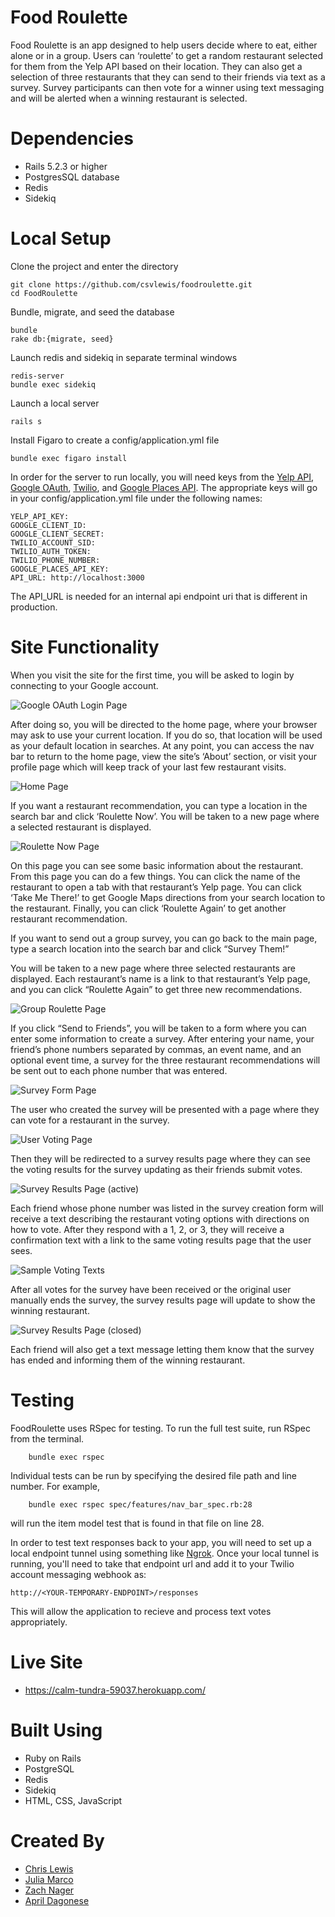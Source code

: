 # Food Roulette

Food Roulette is an app designed to help users decide where to eat, either alone or in a group. Users can ‘roulette’ to get a random restaurant selected for them from the Yelp API based on their location. They can also get a selection of three restaurants that they can send to their friends via text as a survey. Survey participants can then vote for a winner using text messaging and will be alerted when a winning restaurant is selected.

# Dependencies	

- Rails 5.2.3 or higher
- PostgresSQL database
- Redis
- Sidekiq

# Local Setup

Clone the project and enter the directory

	git clone https://github.com/csvlewis/foodroulette.git
	cd FoodRoulette

Bundle, migrate, and seed the database

	bundle
	rake db:{migrate, seed}

Launch redis and sidekiq in separate terminal windows

	redis-server
	bundle exec sidekiq

Launch a local server

	rails s

Install Figaro to create a config/application.yml file

	bundle exec figaro install

In order for the server to run locally, you will need keys from the [Yelp API](https://www.yelp.com/developers/v3/manage_app), [Google OAuth](https://console.developers.google.com/), [Twilio](https://www.twilio.com/try-twilio), and [Google Places API](https://developers.google.com/maps/documentation/javascript/get-api-key#step-1-get-an-api-key). The appropriate keys will go in your config/application.yml file under the following names:

	YELP_API_KEY: 
	GOOGLE_CLIENT_ID: 
	GOOGLE_CLIENT_SECRET: 
	TWILIO_ACCOUNT_SID: 
	TWILIO_AUTH_TOKEN: 
	TWILIO_PHONE_NUMBER: 
	GOOGLE_PLACES_API_KEY:
	API_URL: http://localhost:3000

The API_URL is needed for an internal api endpoint uri that is different in production.

# Site Functionality

When you visit the site for the first time, you will be asked to login by connecting to your Google account.

![Google OAuth Login Page](/images/OAuth.png?raw=true)

After doing so, you will be directed to the home page, where your browser may ask to use your current location. If you do so, that location will be used as your default location in searches. At any point, you can access the nav bar to return to the home page, view the site’s ‘About’ section, or visit your profile page which will keep track of your last few restaurant visits.

![Home Page](/images/Home.png?raw=true)

If you want a restaurant recommendation, you can type a location in the search bar and click ‘Roulette Now’. You will be taken to a new page where a selected restaurant is displayed.

![Roulette Now Page](/images/SingleRoulette.png?raw=true)

On this page you can see some basic information about the restaurant. From this page you can do a few things. You can click the name of the restaurant to open a tab with that restaurant’s Yelp page. You can click ‘Take Me There!’ to get Google Maps directions from your search location to the restaurant. Finally, you can click ‘Roulette Again’ to get another restaurant recommendation.

If you want to send out a group survey, you can go back to the main page, type a search location into the search bar and click “Survey Them!”

You will be taken to a new page where three selected restaurants are displayed. Each restaurant’s name is a link to that restaurant’s Yelp page, and you can click “Roulette Again” to get three new recommendations.

![Group Roulette Page](/images/GroupRoulette.png?raw=true)

If you click “Send to Friends”, you will be taken to a form where you can enter some information to create a survey. After entering your name, your friend’s phone numbers separated by commas, an event name, and an optional event time, a survey for the three restaurant recommendations will be sent out to each phone number that was entered.

![Survey Form Page](/images/SurveyForm.png?raw=true)

The user who created the survey will be presented with a page where they can vote for a restaurant in the survey.

![User Voting Page](/images/UserVote.png?raw=true)

Then they will be redirected to a survey results page where they can see the voting results for the survey updating as their friends submit votes.

![Survey Results Page (active)](/images/SurveyResultsActive.png?raw=true)

Each friend whose phone number was listed in the survey creation form will receive a text describing the restaurant voting options with directions on how to vote. After they respond with a 1, 2, or 3, they will receive a confirmation text with a link to the same voting results page that the user sees.

![Sample Voting Texts](/images/Text.png) <!-- .element height="50%" width="50%" -->

After all votes for the survey have been received or the original user manually ends the survey, the survey results page will update to show the winning restaurant.

![Survey Results Page (closed)](/images/SurveyResultsClosed.png?raw=true)

Each friend will also get a text message letting them know that the survey has ended and informing them of the winning restaurant.

# Testing

FoodRoulette uses RSpec for testing. To run the full test suite, run RSpec from the terminal.

        bundle exec rspec
        
Individual tests can be run by specifying the desired file path and line number. For example,

        bundle exec rspec spec/features/nav_bar_spec.rb:28
        
will run the item model test that is found in that file on line 28.

In order to test text responses back to your app, you will need to set up a local endpoint tunnel using something like [Ngrok](https://ngrok.com/). Once your local tunnel is running, you'll need to take that endpoint url and add it to your Twilio account messaging webhook as:

	http://<YOUR-TEMPORARY-ENDPOINT>/responses
        
This will allow the application to recieve and process text votes appropriately.

# Live Site

- https://calm-tundra-59037.herokuapp.com/

# Built Using
- Ruby on Rails
- PostgreSQL
- Redis
- Sidekiq
- HTML, CSS, JavaScript

# Created By
- [Chris Lewis](https://github.com/csvlewis)
- [Julia Marco](https://github.com/juliamarco)
- [Zach Nager](https://github.com/nagerz)
- [April Dagonese](https://github.com/aprildagonese)
